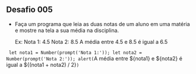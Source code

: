 ## Desafio 005

- Faça um programa que leia as duas notas de um aluno em uma matéria e mostre na tela a sua média na disciplina.

	Ex:
	Nota 1: 4.5
	Nota 2: 8.5
	A média entre 4.5 e 8.5 é igual a 6.5

`
	let nota1 = Number(prompt('Nota 1:'));
	let nota2 = Number(prompt('Nota 2:'));
	alert(`A média entre ${nota1} e ${nota2} é igual a ${(nota1 + nota2) / 2}`)
`